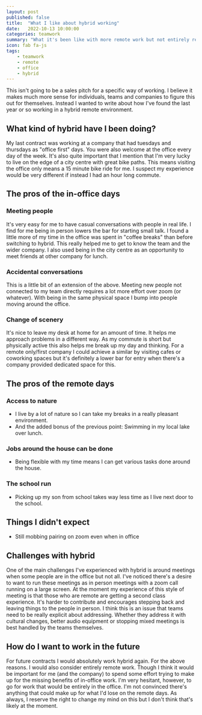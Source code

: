 ```yaml
---
layout: post
published: false
title:  "What I like about hybrid working"
date:   2022-10-13 10:00:00
categories: teamwork
summary: "What it's been like with more remote work but not entirely remote work"
icon: fab fa-js
tags:
    - teamwork
    - remote
    - office
    - hybrid
---
```


This isn't going to be a sales pitch for a specific way of working. I believe it makes much more sense for individuals,
teams and companies to figure this out for themselves. Instead I wanted to write about how I've found the last year or
so working in a hybrid remote environment.

## What kind of hybrid have I been doing?

My last contract was working at a company that had tuesdays and thursdays as "office first" days. You were also welcome 
at the office every day of the week. It's also quite important that I mention that I'm very lucky to live on the edge
of a city centre with great bike paths. This means visiting the office only means a 15 minute bike ride for me. I 
suspect my experience would be very different if instead I had an hour long commute.

## The pros of the in-office days

### Meeting people
It's very easy for me to have casual conversations with people in real life. I find for me being in person lowers
the bar for starting small talk. I found a little more of my time in the office was spent in "coffee breaks" 
than before switching to hybrid. This really helped me to get to know the team and the wider company. I also used
being in the city centre as an opportunity to meet friends at other company for lunch. 

### Accidental conversations
This is a little bit of an extension of the above. Meeting new people not connected to my team directly requires a lot
more effort over zoom (or whatever). With being in the same physical space I bump into people moving around the office.

### Change of scenery
It's nice to leave my desk at home for an amount of time. It helps me approach problems in a different way. As my 
commute is short but physically active this also helps me break up my day and thinking. For a remote only/first company 
I could achieve a similar by visiting cafes or coworking spaces but it's definitely a lower bar for entry when there's
a company provided dedicated space for this.

## The pros of the remote days

### Access to nature
 * I live by a lot of nature so I can take my breaks in a really pleasant environment.
 * And the added bonus of the previous point: Swimming in my local lake over lunch.

### Jobs around the house can be done
 * Being flexible with my time means I can get various tasks done around the house.

### The school run
 * Picking up my son from school takes way less time as I live next door to the school.

## Things I didn't expect
 * Still mobbing pairing on zoom even when in office 

## Challenges with hybrid
One of the main challenges I've experienced with hybrid is around meetings when some people are in the office but not all.
I've noticed there's a desire to want to run these meetings as in person meetings with a zoom call running on a large screen.
At the moment my experience of this style of meeting is that those who are remote are getting a second class experience. It's
harder to contribute and encourages stepping back and leaving things to the people in person.
I think this is an issue that teams need to be really explicit about addressing. Whether they address it with cultural changes, 
better audio equipment or stopping mixed meetings is best handled by the teams themselves.

## How do I want to work in the future
For future contracts I would absolutely work hybrid again. For the above reasons. I would also consider entirely remote
work. Though I think it would be important for me (and the company) to spend some effort trying to make up for the
missing benefits of in-office work. I'm very hesitant, however, to go for work that would be entirely in the office. 
I'm not convinced there's anything that could make up for what I'd lose on the remote days. As always, I reserve the
right to change my mind on this but I don't think that's likely at the moment. 
